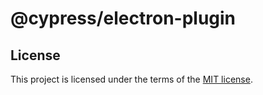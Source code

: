 # @cypress/electron-plugin

## License

This project is licensed under the terms of the [MIT license](/LICENSE.md).
